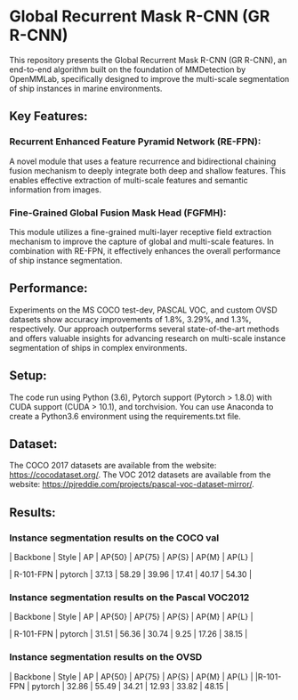 # Global Recurrent Mask R-CNN (GR R-CNN)
This repository presents the Global Recurrent Mask R-CNN (GR R-CNN), an end-to-end algorithm built on the foundation of MMDetection by OpenMMLab, specifically designed to improve the multi-scale segmentation of ship instances in marine environments. 

## Key Features:

### Recurrent Enhanced Feature Pyramid Network (RE-FPN):
A novel module that uses a feature recurrence and bidirectional chaining fusion mechanism to deeply integrate both deep and shallow features. This enables effective extraction of multi-scale features and semantic information from images.

### Fine-Grained Global Fusion Mask Head (FGFMH):
This module utilizes a fine-grained multi-layer receptive field extraction mechanism to improve the capture of global and multi-scale features. In combination with RE-FPN, it effectively enhances the overall performance of ship instance segmentation.

## Performance:
Experiments on the MS COCO test-dev, PASCAL VOC, and custom OVSD datasets show accuracy improvements of 1.8%, 3.29%, and 1.3%, respectively. Our approach outperforms several state-of-the-art methods and offers valuable insights for advancing research on multi-scale instance segmentation of ships in complex environments.

## Setup:
The code run using Python (3.6), Pytorch support (Pytorch > 1.8.0) with CUDA support (CUDA > 10.1), and torchvision.
You can use Anaconda to create a Python3.6 environment using the requirements.txt file.

## Dataset:
The COCO 2017 datasets are available from the website:
https://cocodataset.org/.
The VOC 2012 datasets  are available from the website:
https://pjreddie.com/projects/pascal-voc-dataset-mirror/.

## Results:
### Instance segmentation results on the COCO val
| Backbone  |  Style  |   AP  | AP{50} | AP{75} | AP{S} | AP{M} | AP{L} |

| R-101-FPN | pytorch | 37.13 | 58.29  | 39.96  | 17.41 | 40.17 | 54.30 |

### Instance segmentation results on the Pascal VOC2012
| Backbone  |  Style  |   AP  | AP{50} | AP{75} | AP{S} | AP{M} | AP{L} |

| R-101-FPN | pytorch | 31.51 | 56.36  |  30.74 |  9.25 | 17.26 | 38.15 |

### Instance segmentation results on the OVSD
| Backbone |  Style  |  AP   | AP{50} | AP{75} | AP{S} | AP{M} | AP{L} | 
|R-101-FPN | pytorch | 32.86 | 55.49  | 34.21  | 12.93 | 33.82 | 48.15 |






